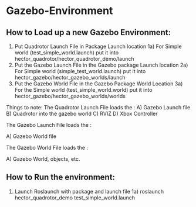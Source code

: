 # Gazebo-Environment
How to Load up a new Gazebo Environment:
----------------------------------------
1) Put Quadrotor Launch File in Package Launch location
1a) For Simple world (test_simple_world.launch) put it into hector_quadrotor/hector_quadrotor_demo/launch
2) Put the Gazebo Launch File in the Gazebo package Launch location
2a) For Simple world (simple_test_world.launch) put it into hector_gazebo/hector_gazebo_worlds/launch
3) Put the Gazebo World File in the Gazebo Package World Location
3a) For the Simple world (test_simple_world.world) put it into hector_gazebo/hector_gazebo_worlds/worlds


Things to note:
The Quadrotor Launch File loads the :
A) Gazebo Launch file
B) Quadrotor into the gazebo world
C) RVIZ
D) Xbox Controller

The Gazebo Launch File loads the :

A) Gazebo World file

The Gazebo World File loads the :

A) Gazebo World, objects, etc.


How to Run the environment:
---------------------------
1) Launch Roslaunch with package and launch file
1a) roslaunch hector_quadrotor_demo test_simple_world.launch

